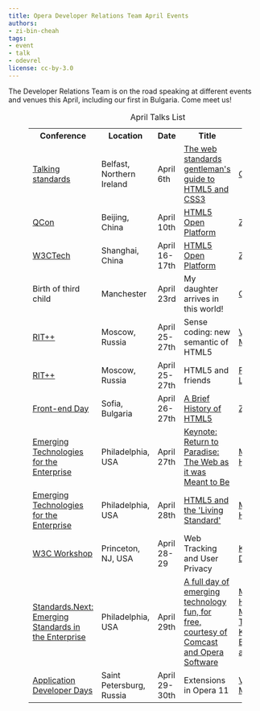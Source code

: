 ```yaml
---
title: Opera Developer Relations Team April Events
authors:
- zi-bin-cheah
tags:
- event
- talk
- odevrel
license: cc-by-3.0
---
```


<p>The Developer Relations Team is on the road speaking at different events and venues this April, including our first in Bulgaria. Come meet us!</p>

<figure block="figure">
<table id="apriltalklist">
<caption>April Talks List</caption>
<tr><th>Conference</th><th>Location</th><th>Date</th><th>Title</th><th>Speaker</th></tr>
<tr><td><a href="http://www.eventbrite.com/event/1487845185">Talking standards</a></td><td>Belfast, Northern Ireland</td><td>April 6th</td><td>
	<a href="http://www.eventbrite.com/event/1487845185">The web standards gentleman&#39;s guide to HTML5 and CSS3</a></td><td><a href="https://dev.opera.com/author/974138" title="Chris Mills">Chris Mills</a></td></tr>
<tr><td><a href="http://www.qconbeijing.com/track_11.html">QCon</a></td><td>Beijing, China</td><td>April 10th</td><td>
	<a href="http://www.qconbeijing.com/Speaker.aspx?Id=63">HTML5 Open Platform</a></td><td><a href="https://dev.opera.com/author/1766230" title="Zi Bin Cheah">Zi Bin</a></td></tr>
<tr><td><a href="http://www.w3ctech.com/2011/html5">W3CTech</a></td><td>Shanghai, China</td><td>April 16-17th</td><td>
	<a href="http://www.w3ctech.com/2011/html5/guest">HTML5 Open Platform</a></td><td><a href="https://dev.opera.com/author/1766230" title="Zi Bin Cheah">Zi Bin</a></td></tr>
<tr><td>Birth of third child</td><td>Manchester</td><td>April 23rd</td><td>My daughter arrives in this world!</td><td><a href="https://dev.opera.com/author/974138" title="Chris Mills">Chris Mills</a></td></tr>
<tr><td><a href="http://ritconf.ru/">RIT++</a></td><td>Moscow, Russia</td><td>April 25-27th</td><td>
	Sense coding: new semantic of HTML5</td><td><a href="https://dev.opera.com/author/163437" title="Vadim Makeev">Vadim Makeev</a></td></tr>
<tr><td><a href="http://ritconf.ru/">RIT++</a></td><td>Moscow, Russia</td><td>April 25-27th</td><td>
	HTML5 and friends</td><td><a href="https://dev.opera.com/author/1991992">Patrick H. Lauke</a></td></tr>
<tr><td><a href="http://frontendday.com/">Front-end Day</a></td><td>Sofia, Bulgaria</td><td>April 26-27th</td><td>
	<a href="http://frontendday.com/homepage/frontday-schedule/2011/03/22/a-brief-history-of-html5">A Brief History of HTML5</a></td><td><a href="https://dev.opera.com/author/1766230" title="Zi Bin Cheah">Zi Bin</a></td></tr>


<tr><td><a href="http://phillyemergingtech.com/2011/">Emerging Technologies for the Enterprise</a></td><td>Philadelphia, USA</td><td>April 27th</td><td>
	<a href="http://phillyemergingtech.com/2011/sessions/return-to-paradise-the-web-as-it-was-meant-to-be">Keynote: Return to Paradise: The Web as it was Meant to Be</a></td><td><a href="https://dev.opera.com/author/2334476" title="Molly E. Holzschlag">Molly E. Holzschlag</a></td></tr>

<tr><td><a href="http://phillyemergingtech.com/2011/">Emerging Technologies for the Enterprise</a></td><td>Philadelphia, USA</td><td>April 28th</td><td>
	<a href="http://phillyemergingtech.com/2011/sessions/html5-and-the-living-standard">HTML5 and the &#39;Living Standard&#39;</a></td><td><a href="https://dev.opera.com/author/2334476" title="Molly E. Holzschlag">Molly E. Holzschlag</a></td></tr>


<tr><td><a href="http://www.w3.org/2011/track-privacy/">W3C Workshop</a></td><td>Princeton, NJ, USA</td><td>April 28-29</td><td>Web Tracking and User Privacy</td><td><a href="https://dev.opera.com/author/2064912" title="Karl Dubost">Karl Dubost</a></td></tr>

<tr><td><a href="http://standards-next.org">Standards.Next: Emerging Standards in the Enterprise</a></td><td>Philadelphia, USA</td><td>April 29th</td><td>
	<a href="http://standards.next.org/">A full day of emerging technology fun, for free, courtesy of Comcast and Opera Software</a></td><td><a href="https://dev.opera.com/" title="Opera Developers">Molly E. Holzschlag, Mike Taylor, Kimberly Blessing and others!</a></td></tr>
<tr><td><a href="http://www.addconf.ru/">Application Developer Days</a></td><td>Saint Petersburg, Russia</td><td>April 29-30th</td><td>
	Extensions in Opera 11</td><td><a href="https://dev.opera.com/author/163437" title="Vadim Makeev">Vadim Makeev</a></td></tr>
</table>
</figure>
